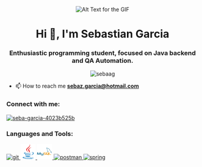 <p align="center">
  <img src="https://thumbs.gfycat.com/AgedDopeyHarborseal-size_restricted.gif" alt="Alt Text for the GIF">
</p>
<h1 align="center">Hi 👋, I'm Sebastian Garcia</h1>
<h3 align="center">Enthusiastic programming student, focused on Java backend and QA Automation.</h3>


<p align="center"> <img src="https://komarev.com/ghpvc/?username=sebaag&label=Profile%20views&color=0e75b6&style=flat" alt="sebaag" /> </p>

- 📫 How to reach me **sebaz.garcia@hotmail.com**

<h3 align="left">Connect with me:</h3>
<p align="left">
<a href="https://linkedin.com/in/seba-garcia-4023b525b" target="blank"><img align="center" src="https://raw.githubusercontent.com/rahuldkjain/github-profile-readme-generator/master/src/images/icons/Social/linked-in-alt.svg" alt="seba-garcia-4023b525b" height="30" width="40" /></a>
</p>

<h3 align="left">Languages and Tools:</h3>
<p align="left"> <a href="https://git-scm.com/" target="_blank" rel="noreferrer"> <img src="https://www.vectorlogo.zone/logos/git-scm/git-scm-icon.svg" alt="git" width="40" height="40"/> </a> <a href="https://www.java.com" target="_blank" rel="noreferrer"> <img src="https://raw.githubusercontent.com/devicons/devicon/master/icons/java/java-original.svg" alt="java" width="40" height="40"/> </a> <a href="https://www.mysql.com/" target="_blank" rel="noreferrer"> <img src="https://raw.githubusercontent.com/devicons/devicon/master/icons/mysql/mysql-original-wordmark.svg" alt="mysql" width="40" height="40"/> </a> <a href="https://postman.com" target="_blank" rel="noreferrer"> <img src="https://www.vectorlogo.zone/logos/getpostman/getpostman-icon.svg" alt="postman" width="40" height="40"/> </a> <a href="https://spring.io/" target="_blank" rel="noreferrer"> <img src="https://www.vectorlogo.zone/logos/springio/springio-icon.svg" alt="spring" width="40" height="40"/> </a> </p>


